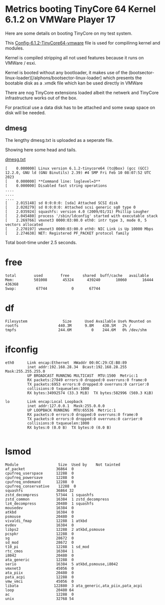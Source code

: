 # Metrics booting TinyCore 64 Kernel 6.1.2 on VMWare Player 17

Here are some details on booting TinyCore on my test system.

This [Config-6.1.2-TinyCore64-vmware](/alphons/TinyCore/blob/main/src/Config-6.1.2-TinyCore64-vmware) file is used for compilinng kernel and modules.

Kernel is compiled stripping all not used features because it runs on VMWare / esxi. 

Kernel is booted without any bootloader, it makes use of the (bootsector-linux-loader)[/alphons/bootsector-linux-loader] which presents the bootable disk as a .vmdk file which kan be used directly in VMWare

There are nog TinyCore extensions loaded albeit the netwerk and TinyCore infrastructure works out of the box.

For practical use a data disk has to be attached and some swap space on disk will be needed.

## dmesg

The lengthy dmesg.txt is uploaded as a seperate file.

Showing here some head and tails.

[dmesg.txt](dmesg.txt)
```
[    0.000000] Linux version 6.1.2-tinycore64 (tc@box) (gcc (GCC) 12.2.0, GNU ld (GNU Binutils) 2.39) #4 SMP Fri Feb 10 08:07:52 UTC 2023
[    0.000000] **Command line: loglevel=3**
[    0.000000] Disabled fast string operations
....
....
....
[    2.015148] sd 0:0:0:0: [sda] Attached SCSI disk
[    2.020279] sd 0:0:0:0: Attached scsi generic sg0 type 0
[    2.035924] squashfs: version 4.0 (2009/01/31) Phillip Lougher
[    2.045480] process '/sbin/ldconfig' started with executable stack
[    2.269766] vmxnet3 0000:03:00.0 eth0: intr type 3, mode 0, 5 vectors allocated
[    2.270197] vmxnet3 0000:03:00.0 eth0: NIC Link is Up 10000 Mbps
[    2.274638] NET: Registered PF_PACKET protocol family
```

Total boot-time under 2.5 seconds.

# free

```
total        used        free      shared  buff/cache   available
Mem:         501008       45324      439240       10060       16444      436368
Swap:         67744           0       67744
```

# df

```
Filesystem                Size      Used Available Use% Mounted on
rootfs                  440.3M      9.8M    430.5M   2% /
tmpfs                   244.6M         0    244.6M   0% /dev/shm

```

# ifconfig
```
eth0      Link encap:Ethernet  HWaddr 00:0C:29:CE:B8:89  
          inet addr:192.168.28.34  Bcast:192.168.28.255  Mask:255.255.255.0
          UP BROADCAST RUNNING MULTICAST  MTU:1500  Metric:1
          RX packets:27849 errors:0 dropped:0 overruns:0 frame:0
          TX packets:6953 errors:0 dropped:0 overruns:0 carrier:0
          collisions:0 txqueuelen:1000 
          RX bytes:34992574 (33.3 MiB)  TX bytes:582996 (569.3 KiB)

lo        Link encap:Local Loopback  
          inet addr:127.0.0.1  Mask:255.0.0.0
          UP LOOPBACK RUNNING  MTU:65536  Metric:1
          RX packets:0 errors:0 dropped:0 overruns:0 frame:0
          TX packets:0 errors:0 dropped:0 overruns:0 carrier:0
          collisions:0 txqueuelen:1000 
          RX bytes:0 (0.0 B)  TX bytes:0 (0.0 B)


```

# lsmod

```
Module                  Size  Used by    Not tainted
af_packet              36864  0 
cpufreq_userspace      12288  0 
cpufreq_powersave      12288  0 
cpufreq_ondemand       12288  0 
cpufreq_conservative    12288  0 
squashfs               36864 32 
zstd_decompress        57344  1 squashfs
zstd_common            16384  1 zstd_decompress
lz4_decompress         20480  1 squashfs
mousedev               16384  0 
atkbd                  16384  0 
psmouse                20480  0 
vivaldi_fmap           12288  1 atkbd
evdev                  16384  0 
libps2                 12288  2 atkbd,psmouse
pcspkr                 12288  0 
sg                     28672  0 
sd_mod                 28672  0 
t10_pi                 12288  1 sd_mod
rtc_cmos               16384  1 
i8042                  20480  0 
ata_generic            12288  0 
serio                  16384  5 atkbd,psmouse,i8042
vmxnet3                45056  0 
ata_piix               20480  0 
pata_acpi              12288  0 
vmw_vmci               45056  0 
libata                122880  3 ata_generic,ata_piix,pata_acpi
loop                   20480 64 
ac                     12288  0 
unix                   32768 54 

```

